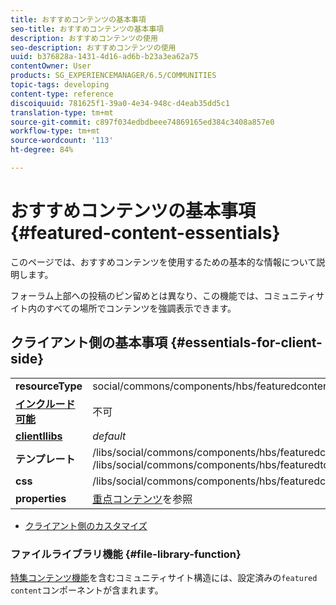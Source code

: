 ```yaml
---
title: おすすめコンテンツの基本事項
seo-title: おすすめコンテンツの基本事項
description: おすすめコンテンツの使用
seo-description: おすすめコンテンツの使用
uuid: b376828a-1431-4d16-ad6b-b23a3ea62a75
contentOwner: User
products: SG_EXPERIENCEMANAGER/6.5/COMMUNITIES
topic-tags: developing
content-type: reference
discoiquuid: 781625f1-39a0-4e34-948c-d4eab35dd5c1
translation-type: tm+mt
source-git-commit: c897f034edbdbeee74869165ed384c3408a857e0
workflow-type: tm+mt
source-wordcount: '113'
ht-degree: 84%

---
```



# おすすめコンテンツの基本事項   {#featured-content-essentials}

このページでは、おすすめコンテンツを使用するための基本的な情報について説明します。

フォーラム上部への投稿のピン留めとは異なり、この機能では、コミュニティサイト内のすべての場所でコンテンツを強調表示できます。


## クライアント側の基本事項 {#essentials-for-client-side}

<table>
 <tbody>
  <tr>
   <td> <strong>resourceType</strong></td>
   <td>social/commons/components/hbs/featuredcontent</td>
  </tr>
  <tr>
   <td> <a href="scf.md#add-or-include-a-communities-component"><strong>インクルード可能</strong></a></td>
   <td>不可</td>
  </tr>
  <tr>
   <td> <a href="clientlibs.md"><strong>clientllibs</strong></a></td>
   <td> <i>default</i></td>
  </tr>
  <tr>
   <td> <strong>テンプレート</strong></td>
   <td> /libs/social/commons/components/hbs/featuredcontent/featuredcontent.hbs<br /> /libs/social/commons/components/hbs/featuredtopic/featuredtopic.hbs</td>
  </tr>
  <tr>
   <td> <strong>css</strong></td>
   <td> /libs/social/commons/components/hbs/featuredcontent/clientlibs/featuredcontent.css</td>
  </tr>
  <tr>
   <td><strong> properties</strong></td>
   <td><a href="featured.md">重点コンテンツ</a>を参照</td>
  </tr>
 </tbody>
</table>

* [クライアント側のカスタマイズ](client-customize.md)

### ファイルライブラリ機能  {#file-library-function}

[特集コンテンツ機能](functions.md#featured-content-function)を含むコミュニティサイト構造には、設定済みの`featured content`コンポーネントが含まれます。
